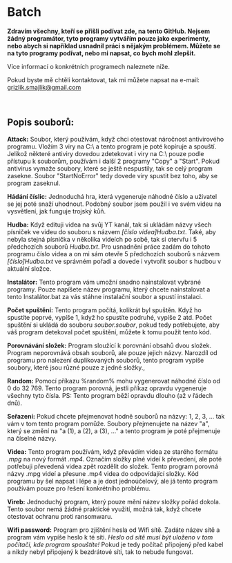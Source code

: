 # Batch
**Zdravím všechny, kteří se přišli podívat zde, na tento GitHub. Nejsem žádný programátor, tyto programy vytvářím pouze jako experimenty, nebo abych si například usnadnil práci s nějakým problémem. Můžete se na tyto programy podívat, nebo mi napsat, co bych mohl zlepšit.**

Více informací o konkrétních programech naleznete níže.

Pokud byste mě chtěli kontaktovat, tak mi můžete napsat na e-mail: grizlik.smajlik@gmail.com

<br>

## Popis souborů:

**Attack:** Soubor, který používám, když chci otestovat náročnost antivirového programu. Vložím 3 viry na C:\ a tento program je poté kopíruje a spouští. Jelikož některé antiviry dovedou zdetekovat i viry na C:\ pouze podle přístupu k souborům, používám i další 2 programy "Copy" a "Start". Pokud antivirus vymaže soubory, které se ještě nespustily, tak se celý program zasekne. Soubor "StartNoError" tedy dovede viry spustit bez toho, aby se program zaseknul.

**Hádání číslic:** Jednoduchá hra, která vygeneruje náhodné číslo a uživatel se jej poté snaží uhodnout. Podobný soubor jsem použil i ve svém videu na vysvětlení, jak funguje trojský kůň.

**Hudba:** Když edituji videa na svůj YT kanál, tak si ukládám názvy všech písniček ve videu do souboru s názvem *[číslo videa]Hudba.txt*. Také, aby nebyla stejná písnička v několika videích po sobě, tak si otervřu i 5 předchozích souborů *Hudba.txt*. Pro usnadnění práce zadám do tohoto programu číslo videa a on mi sám otevře 5 předchozích souborů s názvem *[číslo]Hudba.txt* ve správném pořadí a dovede i vytvořit soubor s hudbou v aktuální složce.

**Instalátor:** Tento program vám umožní snadno nainstalovat vybrané programy. Pouze napíšete název programu, který chcete nainstalovat a tento Instalátor.bat za vás stáhne instalační soubor a spustí instalaci.

**Počet spuštění:** Tento program počítá, kolikrát byl spuštěn. Když ho spustíte poprvé, vypíše 1, když ho spustíte podruhé, vypíše 2 atd. Počet spuštění si ukládá do souboru *soubor.soubor*, pokud tedy potřebujete, aby váš program detekoval počet spuštění, můžete k tomu použít tento kód.

**Porovnávání složek:** Program sloužící k porovnání obsahů dvou složek. Program neporovnává obsah souborů, ale pouze jejich názvy. Narozdíl od programu pro nalezení duplikovaných souborů, tento program vypíše soubory, které jsou různé pouze z jedné složky.,

**Random:** Pomocí příkazu %random% mohu vygenerovat náhodné číslo od 0 do 32 769. Tento program porovná, jestli příkaz opravdu vygeneruje všechny tyto čísla. PS: Tento program běží opravdu dlouho (až v řádech dnů).

**Seřazení:** Pokud chcete přejmenovat hodně souborů na názvy: 1, 2, 3, ... tak vám v tom tento program pomůže. Soubory přejmenujete na název "a", který se změní na "a (1), a (2), a (3), ..." a tento program je poté přejmenuje na číselné názvy.

**Videa:** Tento program používám, když převádím videa ze starého formátu *.mpg* na nový formát *.mp4*. Označím složky plné videí k převedení, ale poté potřebuji převedená videa zpět rozdělit do složek. Tento program porovná názvy .mpg videí a přesune .mp4 videa do odpovídající složky. Kód programu by šel napsat i lépe a je dost jednoúčelový, ale já tento program používám pouze pro řešení konkrétního problému.

**Vireb:** Jednoduchý program, který pouze mění název složky pořád dokola. Tento soubor nemá žádné praktické využití, možná tak, když chcete otestovat ochranu proti ransomwaru.

**Wifi password:** Program pro zjištění hesla od Wifi sítě. Zadáte název sítě a program vám vypíše heslo k té síti. *Heslo od sítě musí být uloženo v tom počítači, kde program spouštíte!* Pokud je tedy počítač připojený před kabel a nikdy nebyl připojený k bezdrátové síti, tak to nebude fungovat.